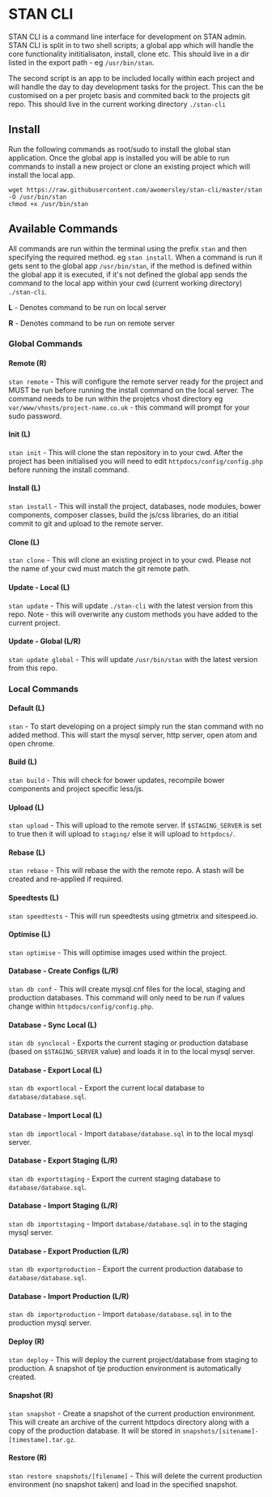 # STAN CLI
STAN CLI is a command line interface for development on STAN admin. STAN CLI is split in to two shell scripts; a global app which will handle the core functionality inititialisaton, install, clone etc. This should live in a dir listed in the export path - eg `/usr/bin/stan`.

The second script is an app to be included locally within each project and will handle the day to day development tasks for the project. This can the be customised on a per projetc basis and commited back to the projects git repo. This should live in the current working directory `./stan-cli`

## Install
Run the following commands as root/sudo to install the global stan application. Once the global app is installed you will be able to run commands to install a new project or clone an existing project which will install the local app.

```shell
wget https://raw.githubusercontent.com/awomersley/stan-cli/master/stan -O /usr/bin/stan
chmod +x /usr/bin/stan
```

## Available Commands

All commands are run within the terminal using the prefix `stan` and then specifying the required method. eg `stan install`. When a command is run it gets sent to the global app `/usr/bin/stan`, if the method is defined within the global app it is executed, if it's not defined the global app sends the command to the local app within your cwd (current working directory) `./stan-cli`.

**L** - Denotes command to be run on local server

**R** - Denotes command to be run on remote server


### Global Commands

#### Remote (R)
`stan remote` - This will configure the remote server ready for the project and MUST be run before running the install command on the local server. The command needs to be run within the projetcs vhost directory eg `var/www/vhosts/project-name.co.uk` - this command will prompt for your sudo password.

#### Init (L)
`stan init` - This will clone the stan repository in to your cwd. After the project has been initialised you will need to edit `httpdocs/config/config.php` before running the install command.

#### Install (L)
`stan install` - This will install the project, databases, node modules, bower components, composer classes, build the js/css libraries, do an ititial commit to git and upload to the remote server.

#### Clone (L)
`stan clone` - This will clone an existing project in to your cwd. Please not the name of your cwd must match the git remote path.

#### Update - Local (L)
`stan update` - This will update `./stan-cli` with the latest version from this repo. Note - this will overwrite any custom methods you have added to the current project.

#### Update - Global (L/R)
`stan update global` - This will update `/usr/bin/stan` with the latest version from this repo.


### Local Commands

#### Default (L)
`stan` - To start developing on a project simply run the stan command with no added method. This will start the mysql server, http server, open atom and open chrome.

#### Build (L)
`stan build` - This will check for bower updates, recompile bower components and project specific less/js.

#### Upload (L)
`stan upload` - This will upload to the remote server. If `$STAGING_SERVER` is set to true then it will upload to `staging/` else it will upload to `httpdocs/`.

#### Rebase (L)
`stan rebase` - This will rebase the with the remote repo. A stash will be created and re-applied if required.

#### Speedtests (L)
`stan speedtests` - This will run speedtests using gtmetrix and sitespeed.io.

#### Optimise (L)
`stan optimise` - This will optimise images used within the project.

#### Database - Create Configs (L/R)
`stan db conf` - This will create mysql.cnf files for the local, staging and production databases. This command will only need to be run if values change within `httpdocs/config/config.php`. 

#### Database - Sync Local (L)
`stan db synclocal` - Exports the current staging or production database (based on `$STAGING_SERVER` value) and loads it in to the local mysql server.
 
#### Database - Export Local (L)
`stan db exportlocal` - Export the current local database to `database/database.sql`.

#### Database - Import Local (L)
`stan db importlocal` - Import `database/database.sql` in to the local mysql server.

#### Database - Export Staging (L/R)
`stan db exportstaging` - Export the current staging database to `database/database.sql`.

#### Database - Import Staging (L/R)
`stan db importstaging` - Import `database/database.sql` in to the staging mysql server.

#### Database - Export Production (L/R)
`stan db exportproduction` - Export the current production database to `database/database.sql`.

#### Database - Import Production (L/R)
`stan db importproduction` - Import `database/database.sql` in to the production mysql server.

#### Deploy (R)
`stan deploy` - This will deploy the current project/database from staging to production. A snapshot of tje production environment is automatically created. 

#### Snapshot (R)
`stan snapshot` - Create a snapshot of the current production environment. This will create an archive of the current httpdocs directory along with a copy of the production database. It will be stored in `snapshots/[sitename]-[timestame].tar.gz`.

#### Restore (R)
`stan restore snapshots/[filename]` - This will delete the current production environment (no snapshot taken) and load in the specified snapshot. 

